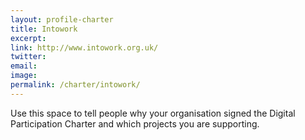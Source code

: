 ```yaml
---
layout: profile-charter
title: Intowork
excerpt: 
link: http://www.intowork.org.uk/
twitter: 
email: 
image: 
permalink: /charter/intowork/ 
---
```


Use this space to tell people why your organisation signed the Digital Participation Charter and which projects you are supporting.
